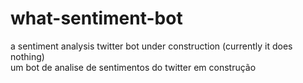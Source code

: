 # what-sentiment-bot
a sentiment analysis twitter bot under construction (currently it does nothing)  <br> um bot de analise de sentimentos do twitter em construção
